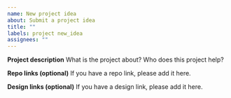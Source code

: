 ```yaml
---
name: New project idea
about: Submit a project idea
title: ""
labels: project new_idea
assignees: ""
---
```


**Project description**
What is the project about? Who does this project help?

**Repo links (optional)**
If you have a repo link, please add it here.

**Design links (optional)**
If you have a design link, please add it here.

